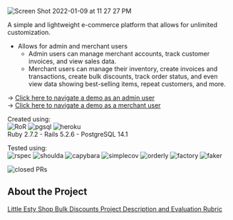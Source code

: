 ![Screen Shot 2022-01-09 at 11 27 27 PM](https://user-images.githubusercontent.com/88950699/148721783-bbc0ba33-af58-4a40-bbbd-80e08eaf6b54.png)

A simple and lightweight e-commerce platform that allows for unlimited customization.
- Allows for admin and merchant users
   - Admin users can manage merchant accounts, track customer invoices, and view sales data.  
   - Merchant users can manage their inventory, create invoices and transactions, create bulk discounts, track order status, and even view data showing  best-selling items, repeat customers, and more.

→ [Click here to navigate a demo as an admin user](https://evening-ocean-89577.herokuapp.com/admin/dashboard)  
→ [Click here to navigate a demo as a merchant user](https://evening-ocean-89577.herokuapp.com/merchant/2/dashboard)

Created using:  
![RoR](https://img.shields.io/badge/Ruby_on_Rails-CC0000?style=for-the-badge&logo=ruby-on-rails&logoColor=white)
![pgsql](https://img.shields.io/badge/PostgreSQL-316192?style=for-the-badge&logo=postgresql&logoColor=white)
![heroku](https://img.shields.io/badge/Heroku-430098?style=for-the-badge&logo=heroku&logoColor=white)  
Ruby 2.7.2 - Rails 5.2.6 - PostgreSQL 14.1  

Tested using:   
![rspec](https://img.shields.io/gem/v/rspec-rails?label=rspec&style=flat-square)
![shoulda](https://img.shields.io/gem/v/shoulda-matchers?label=shoulda-matchers&style=flat-square)
![capybara](https://img.shields.io/gem/v/capybara?label=capybara&style=flat-square)
![simplecov](https://img.shields.io/gem/v/simplecov?label=simplecov&style=flat-square)
![orderly](https://img.shields.io/gem/v/orderly?label=orderly&style=flat-square)
![factory](https://img.shields.io/gem/v/factory_bot?label=factory%20bot&style=flat-square)
![faker](https://img.shields.io/gem/v/faker?label=faker&style=flat-square)

![closed PRs](https://github.com/kbhoffmann/little_esty_shop_bulk_discounts/pulls?q=is%3Apr+is%3Aclosed)   

## About the Project

[Little Esty Shop Bulk Discounts Project Description and Evaluation Rubric](https://backend.turing.edu/module2/projects/bulk_discounts)
